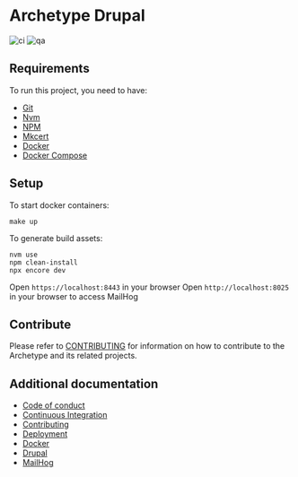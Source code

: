 Archetype Drupal
================

![ci](https://github.com/Runroom/archetype-drupal/workflows/ci/badge.svg)
![qa](https://github.com/Runroom/archetype-drupal/workflows/qa/badge.svg)

## Requirements

To run this project, you need to have:

- [Git](https://git-scm.com/)
- [Nvm](https://github.com/nvm-sh/nvm)
- [NPM](https://www.npmjs.com/)
- [Mkcert](https://github.com/FiloSottile/mkcert)
- [Docker](https://www.docker.com/)
- [Docker Compose](https://docs.docker.com/compose/cli-command/)

## Setup

To start docker containers:

    make up

To generate build assets:

    nvm use
    npm clean-install
    npx encore dev

Open `https://localhost:8443` in your browser
Open `http://localhost:8025` in your browser to access MailHog

## Contribute

Please refer to [CONTRIBUTING](doc/Contributing.md) for information on how
to contribute to the Archetype and its related projects.

## Additional documentation

- [Code of conduct](doc/Code_of_conduct.md)
- [Continuous Integration](doc/Continuous_integration.md)
- [Contributing](doc/Contributing.md)
- [Deployment](doc/Deployment.md)
- [Docker](doc/Docker.md)
- [Drupal](doc/Drupal.md)
- [MailHog](doc/MailHog.md)
